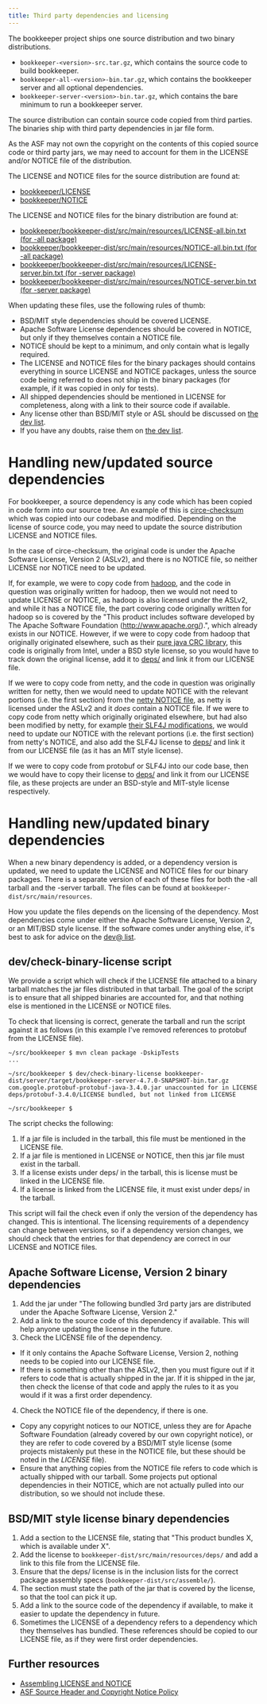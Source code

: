```yaml
---
title: Third party dependencies and licensing
---
```


The bookkeeper project ships one source distribution and two binary distributions.

- ```bookkeeper-<version>-src.tar.gz```, which contains the source code to build bookkeeper.
- ```bookkeeper-all-<version>-bin.tar.gz```, which contains the bookkeeper server and all optional dependencies.
- ```bookkeeper-server-<version>-bin.tar.gz```, which contains the bare minimum to run a bookkeeper server.

The source distribution can contain source code copied from third parties. The binaries ship with third party dependencies in jar file form. 

As the ASF may not own the copyright on the contents of this copied source code or third party jars, we may need to account for them in the LICENSE and/or NOTICE file of the distribution.

The LICENSE and NOTICE files for the source distribution are found at:
- [bookkeeper/LICENSE](https://github.com/apache/bookkeeper/blob/master/LICENSE)
- [bookkeeper/NOTICE](https://github.com/apache/bookkeeper/blob/master/NOTICE)

The LICENSE and NOTICE files for the binary distribution are found at:
- [bookkeeper/bookkeeper-dist/src/main/resources/LICENSE-all.bin.txt (for -all package)](https://github.com/apache/bookkeeper/blob/master/bookkeeper-dist/src/main/resources/LICENSE-all.bin.txt)
- [bookkeeper/bookkeeper-dist/src/main/resources/NOTICE-all.bin.txt (for -all package)](https://github.com/apache/bookkeeper/blob/master/bookkeeper-dist/src/main/resources/NOTICE-all.bin.txt)
- [bookkeeper/bookkeeper-dist/src/main/resources/LICENSE-server.bin.txt (for -server package)](https://github.com/apache/bookkeeper/blob/master/bookkeeper-dist/src/main/resources/LICENSE-server.bin.txt)
- [bookkeeper/bookkeeper-dist/src/main/resources/NOTICE-server.bin.txt (for -server package)](https://github.com/apache/bookkeeper/blob/master/bookkeeper-dist/src/main/resources/NOTICE-server.bin.txt)

When updating these files, use the following rules of thumb:
- BSD/MIT style dependencies should be covered LICENSE.
- Apache Software License dependences should be covered in NOTICE, but only if they themselves contain a NOTICE file.
- NOTICE should be kept to a minimum, and only contain what is legally required.
- The LICENSE and NOTICE files for the binary packages should contains everything in source LICENSE and NOTICE packages, unless the source code being referred to does not ship in the binary packages (for example, if it was copied in only for tests).
- All shipped dependencies should be mentioned in LICENSE for completeness, along with a link to their source code if available.
- Any license other than BSD/MIT style or ASL should be discussed on [the dev list](/community/mailing-lists).
- If you have any doubts, raise them on [the dev list](/community/mailing-lists).

# Handling new/updated source dependencies

For bookkeeper, a source dependency is any code which has been copied in code form into our source tree. An example of this is [circe-checksum](https://github.com/apache/bookkeeper/tree/master/circe-checksum) which was copied into our codebase and modified. Depending on the license of source code, you may need to update the source distribution LICENSE and NOTICE files.

In the case of circe-checksum, the original code is under the Apache Software License, Version 2 (ASLv2), and there is no NOTICE file, so neither LICENSE nor NOTICE need to be updated.

If, for example, we were to copy code from [hadoop](https://github.com/apache/hadoop), and the code in question was originally written for hadoop, then we would not need to update LICENSE or NOTICE, as hadoop is also licensed under the ASLv2, and while it has a NOTICE file, the part covering code originally written for hadoop so is covered by the "This product includes software developed by The Apache Software Foundation (http://www.apache.org/).", which already exists in our NOTICE. However, if we were to copy code from hadoop that originally originated elsewhere, such as their [pure java CRC library](https://github.com/apache/hadoop/blob/f67237cbe7bc48a1b9088e990800b37529f1db2a/hadoop-common-project/hadoop-common/src/main/java/org/apache/hadoop/util/PureJavaCrc32C.java), this code is originally from Intel, under a BSD style license, so you would have to track down the original license, add it to [deps/](https://github.com/apache/bookkeeper/blob/master/bookkeeper-dist/src/main/resources/) and link it from our LICENSE file.

If we were to copy code from netty, and the code in question was originally written for netty, then we would need to update NOTICE with the relevant portions (i.e. the first section) from the [netty NOTICE file](https://github.com/netty/netty/blob/4.1/NOTICE.txt), as netty is licensed under the ASLv2 and it _does_ contain a NOTICE file. If we were to copy code from netty which originally originated elsewhere, but had also been modified by netty, for example [their SLF4J modifications](https://github.com/netty/netty/blob/b60e0b6a51d59fb9a98918c8783265b30531de57/common/src/main/java/io/netty/logging/CommonsLogger.java), we would need to update our NOTICE with the relevant portions (i.e. the first section) from netty's NOTICE, and also add the SLF4J license to [deps/](https://github.com/apache/bookkeeper/blob/master/bookkeeper-dist/src/main/resources/) and link it from our LICENSE file (as it has an MIT style license).

If we were to copy code from protobuf or SLF4J into our code base, then we would have to copy their license to [deps/](https://github.com/apache/bookkeeper/blob/master/bookkeeper-dist/src/main/resources/) and link it from our LICENSE file, as these projects are under an BSD-style and MIT-style license respectively.

# Handling new/updated binary dependencies

When a new binary dependency is added, or a dependency version is updated, we need to update the LICENSE and NOTICE files for our binary packages. There is a separate version of each of these files for both the -all tarball and the -server tarball. The files can be found at ```bookkeeper-dist/src/main/resources```.

How you update the files depends on the licensing of the dependency. Most dependencies come under either the Apache Software License, Version 2, or an MIT/BSD style license. If the software comes under anything else, it's best to ask for advice on the [dev@ list](/community/mailing-lists).

## dev/check-binary-license script

We provide a script which will check if the LICENSE file attached to a binary tarball matches the jar files distributed in that tarball. The goal of the script is to ensure that all shipped binaries are accounted for, and that nothing else is mentioned in the LICENSE or NOTICE files.

To check that licensing is correct, generate the tarball and run the script against it as follows (in this example I've removed references to protobuf from the LICENSE file).

```shell
~/src/bookkeeper $ mvn clean package -DskipTests
...

~/src/bookkeeper $ dev/check-binary-license bookkeeper-dist/server/target/bookkeeper-server-4.7.0-SNAPSHOT-bin.tar.gz
com.google.protobuf-protobuf-java-3.4.0.jar unaccounted for in LICENSE
deps/protobuf-3.4.0/LICENSE bundled, but not linked from LICENSE

~/src/bookkeeper $ 
```

The script checks the following:
1. If a jar file is included in the tarball, this file must be mentioned in the LICENSE file.
2. If a jar file is mentioned in LICENSE or NOTICE, then this jar file must exist in the tarball.
3. If a license exists under deps/ in the tarball, this is license must be linked in the LICENSE file.
3. If a license is linked from the LICENSE file, it must exist under deps/ in the tarball.

This script will fail the check even if only the version of the dependency has changed. This is intentional. The licensing requirements of a dependency can change between versions, so if a dependency version changes, we should check that the entries for that dependency are correct in our LICENSE and NOTICE files.

## Apache Software License, Version 2 binary dependencies

1. Add the jar under "The following bundled 3rd party jars are distributed under the Apache Software License, Version 2."
2. Add a link to the source code of this dependency if available. This will help anyone updating the license in the future.
3. Check the LICENSE file of the dependency.
  - If it only contains the Apache Software License, Version 2, nothing needs to be copied into our LICENSE file.
  - If there is something other than the ASLv2, then you must figure out if it refers to code that is actually shipped in the jar. If it is shipped in the jar, then check the license of that code and apply the rules to it as you would if it was a first order dependency.
4. Check the NOTICE file of the dependency, if there is one.
  - Copy any copyright notices to our NOTICE, unless they are for Apache Software Foundation (already covered by our own copyright notice), or they are refer to code covered by a BSD/MIT style license (some projects mistakenly put these in the NOTICE file, but these should be noted in the _LICENSE_ file).
  - Ensure that anything copies from the NOTICE file refers to code which is actually shipped with our tarball. Some projects put optional dependencies in their NOTICE, which are not actually pulled into our distribution, so we should not include these.

## BSD/MIT style license binary dependencies

1. Add a section to the LICENSE file, stating that "This product bundles X, which is available under X".
2. Add the license to ```bookkeeper-dist/src/main/resources/deps/``` and add a link to this file from the LICENSE file.
3. Ensure that the deps/ license is in the inclusion lists for the correct package assembly specs (```bookkeeper-dist/src/assemble/```).
4. The section must state the path of the jar that is covered by the license, so that the tool can pick it up.
5. Add a link to the source code of the dependency if available, to make it easier to update the dependency in future.
6. Sometimes the LICENSE of a dependency refers to a dependency which they themselves has bundled. These references should be copied to our LICENSE file, as if they were first order dependencies.

## Further resources

- [Assembling LICENSE and NOTICE](http://www.apache.org/dev/licensing-howto.html)
- [ASF Source Header and Copyright Notice Policy](http://apache.org/legal/src-headers.html)
